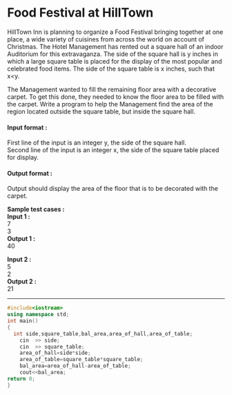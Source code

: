 # Food Festival at HillTown

HillTown Inn is planning to organize a Food Festival bringing together at one place, a wide variety of cuisines from across the world on account of Christmas. The Hotel Management has rented out a square hall of an indoor Auditorium for this extravaganza. The side of the square hall is y inches in which a large square table is placed for the display of the most popular and celebrated food items. The side of the square table is x inches, such that x<y.

The Management wanted to fill the remaining floor area with a decorative carpet. To get this done, they needed to know the floor area to be filled with the carpet. Write a program to help the Management find the area of the region located outside the square table, but inside the square hall. 

#### Input format :
First line of the input is an integer y, the side of the square hall.
<br>
Second line of the input is an integer x, the side of the square table placed for display.



#### Output format :
Output should display the area of the floor that is to be decorated with the carpet.

**Sample test cases :<br>
Input 1 :<br>**
7<br>
3<br>
**Output 1 :<br>**
40

**Input 2 :<br>**
5<br>
2<br>
**Output 2 :<br>**
21

-------------------------------------------------------------------------------------------------------------------------------------------------------------------


```cpp
#include<iostream>
using namespace std;
int main()
{
  int side,square_table,bal_area,area_of_hall,area_of_table;
    cin  >> side;
    cin  >> square_table;
    area_of_hall=side*side;
    area_of_table=square_table*square_table;
    bal_area=area_of_hall-area_of_table;
    cout<<bal_area;
return 0;
}


```
